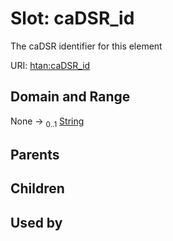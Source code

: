 
# Slot: caDSR_id

The caDSR identifier for this element

URI: [htan:caDSR_id](https://w3id.org/htan/caDSR_id)


## Domain and Range

None &#8594;  <sub>0..1</sub> [String](types/String.md)

## Parents


## Children


## Used by

